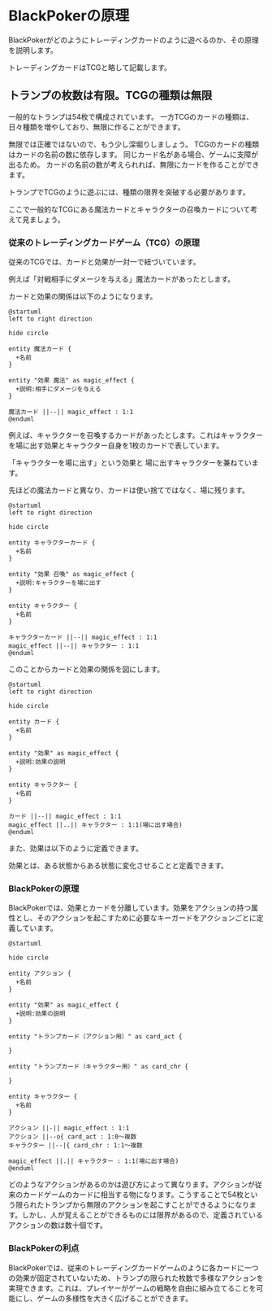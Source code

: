 # BlackPokerの原理

BlackPokerがどのようにトレーディングカードのように遊べるのか、その原理を説明します。

トレーディングカードはTCGと略して記載します。



## トランプの枚数は有限。TCGの種類は無限

一般的なトランプは54枚で構成されています。
一方TCGのカードの種類は、日々種類を増やしており、無限に作ることができます。

無限では正確ではないので、もう少し深堀りしましょう。
TCGのカードの種類はカードの名前の数に依存します。
同じカード名がある場合、ゲームに支障が出るため。
カードの名前の数が考えられれば、無限にカードを作ることができます。

トランプでTCGのように遊ぶには、種類の限界を突破する必要があります。

ここで一般的なTCGにある魔法カードとキャラクターの召喚カードについて考えて見ましょう。



### 従来のトレーディングカードゲーム（TCG）の原理


従来のTCGでは、カードと効果が一対一で紐づいています。

例えば「対戦相手にダメージを与える」魔法カードがあったとします。

カードと効果の関係は以下のようになります。

```plantuml
@startuml
left to right direction

hide circle

entity 魔法カード {
  +名前
}

entity "効果 魔法" as magic_effect {
  +説明:相手にダメージを与える
}

魔法カード ||--|| magic_effect : 1:1
@enduml

```

例えば、キャラクターを召喚するカードがあったとします。これはキャラクターを場に出す効果とキャラクター自身を1枚のカードで表しています。

「キャラクターを場に出す」という効果と
場に出すキャラクターを兼ねています。

先ほどの魔法カードと異なり、カードは使い捨てではなく、場に残ります。


```plantuml
@startuml
left to right direction

hide circle

entity キャラクターカード {
  +名前
}

entity "効果 召喚" as magic_effect {
  +説明:キャラクターを場に出す
}

entity キャラクター {
  +名前
}

キャラクターカード ||--|| magic_effect : 1:1
magic_effect ||--|| キャラクター : 1:1
@enduml

```

このことからカードと効果の関係を図にします。


```plantuml
@startuml
left to right direction

hide circle

entity カード {
  +名前
}

entity "効果" as magic_effect {
  +説明:効果の説明
}

entity キャラクター {
  +名前
}

カード ||--|| magic_effect : 1:1
magic_effect ||..|| キャラクター : 1:1(場に出す場合)
@enduml

```

また、効果は以下のように定義できます。


効果とは、ある状態からある状態に変化させることと定義できます。



### BlackPokerの原理

BlackPokerでは、効果とカードを分離しています。効果をアクションの持つ属性とし、そのアクションを起こすために必要なキーガードをアクションごとに定義しています。

```plantuml
@startuml

hide circle

entity アクション {
  +名前
}

entity "効果" as magic_effect {
  +説明:効果の説明
}

entity "トランプカード（アクション用）" as card_act {

}

entity "トランプカード（キャラクター用）" as card_chr {

}

entity キャラクター {
  +名前
}

アクション ||-|| magic_effect : 1:1
アクション ||--o{ card_act : 1:0〜複数 
キャラクター ||--|{ card_chr : 1:1〜複数 

magic_effect ||.|| キャラクター : 1:1(場に出す場合)
@enduml
```

どのようなアクションがあるのかは遊び方によって異なります。アクションが従来のカードゲームのカードに相当する物になります。こうすることで54枚という限られたトランプから無限のアクションを起こすことができるようになります。しかし、人が覚えることができるものには限界があるので、定義されているアクションの数は数十個です。

### BlackPokerの利点

BlackPokerでは、従来のトレーディングカードゲームのように各カードに一つの効果が固定されていないため、トランプの限られた枚数で多様なアクションを実現できます。これは、プレイヤーがゲームの戦略を自由に組み立てることを可能にし、ゲームの多様性を大きく広げることができます。